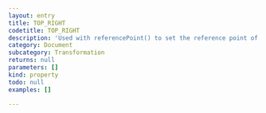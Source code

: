 ```yaml
---
layout: entry
title: TOP_RIGHT
codetitle: TOP_RIGHT
description: 'Used with referencePoint() to set the reference point of transformations to the top right of the page item.'
category: Document
subcategory: Transformation
returns: null
parameters: []
kind: property
todo: null
examples: []

---
```

